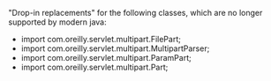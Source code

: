 

"Drop-in replacements" for the following classes, which are no longer supported by modern java:

- import com.oreilly.servlet.multipart.FilePart;
- import com.oreilly.servlet.multipart.MultipartParser;
- import com.oreilly.servlet.multipart.ParamPart;
- import com.oreilly.servlet.multipart.Part;

